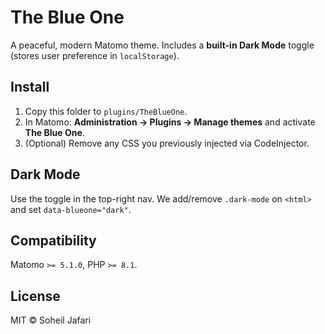 
# The Blue One

A peaceful, modern Matomo theme. 
Includes a **built-in Dark Mode** toggle (stores user preference in `localStorage`).

## Install
1. Copy this folder to `plugins/TheBlueOne`.
2. In Matomo: **Administration → Plugins → Manage themes** and activate **The Blue One**.
3. (Optional) Remove any CSS you previously injected via CodeInjector.

## Dark Mode
Use the toggle in the top-right nav. We add/remove `.dark-mode` on `<html>` and set `data-blueone="dark"`.

## Compatibility
Matomo `>= 5.1.0`, PHP `>= 8.1`.

## License
MIT © Soheil Jafari
